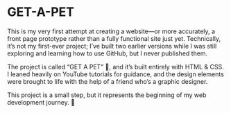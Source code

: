 # GET-A-PET
This is my very first attempt at creating a website—or more accurately, a front
page prototype rather than a fully functional site just yet. Technically, it’s
not my first-ever project; I’ve built two earlier versions while I was still
exploring and learning how to use GitHub, but I never published them.

The project is called “GET A PET” 🐾, and it’s built entirely with HTML & CSS.
I leaned heavily on YouTube tutorials for guidance, and the design elements
were brought to life with the help of a friend who’s a graphic designer.

This project is a small step, but it represents the beginning of my web
development journey. 🚀
